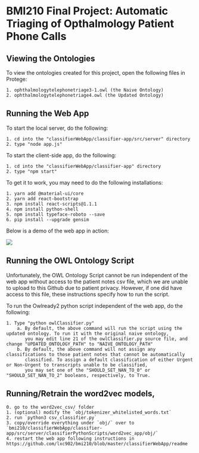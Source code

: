 # BMI210 Final Project: Automatic Triaging of Opthalmology Patient Phone Calls

## Viewing the Ontologies
To view the ontologies created for this project, open the following files in Protege:

    1. ophthalmologytelephonetriage3-1.owl (the Naive Ontology)
    2. ophthalmologytelephonetriage4.owl (the Updated Ontology)

## Running the Web App
To start the local server, do the following:

    1. cd into the "classifierWebApp/classifier-app/src/server" directory
    2. type "node app.js"

To start the client-side app, do the following:

    1. cd into the "classifierWebApp/classifier-app" directory
    2. type "npm start"

To get it to work, you may need to do the following installations:

    1. yarn add @material-ui/core
    2. yarn add react-bootstrap
    3. npm install react-scripts@1.1.1
    4. npm install python-shell
    5. npm install typeface-roboto --save
    6. pip install --upgrade gensim
    
Below is a demo of the web app in action:

[![](http://img.youtube.com/vi/2uIzoLlQzGY/0.jpg)](http://www.youtube.com/watch?v=2uIzoLlQzGY "Web App Demo")

## Running the OWL Ontology Script
Unfortunately, the OWL Ontology Script cannot be run independent of the web app without access to the patient notes csv file, 
which we are unable to upload to this Github due to patient privacy. However, if one did have access to this file, these instructions 
specify how to run the script.

To run the Owlready2 python script independent of the web app, do the following:

    1. Type "python owlClassifier.py"
        a. By default, the above command will run the script using the updated ontology. To run it with the original naive ontology,
           you may edit line 21 of the owlClassifier.py source file, and change "UPDATED_ONTOLOGY_PATH" to "NAIVE_ONTOLOGY_PATH"
        b. By default, the above command will not assign any classifications to those patient notes that cannot be automatically 
           classified. To assign a default classification of either Urgent or Non-Urgent to transcripts unable to be classified, 
           you may set one of the "SHOULD_SET_NAN_TO_0" or "SHOULD_SET_NAN_TO_2" booleans, respectively, to True. 

## Running/Retrain the word2vec models,
    0. go to the word2vec_csv/ folder
    1. (optional) modify the `obj/tokenizer_whitelisted_words.txt`
    2. run `python3 csv_classifier.py`
    3. copy/override everything under `obj/` over to `bmi210/classifierWebApp/classifier-app/src/server/classifierPythonScripts/word2vec_app/obj/`
    4. restart the web app following instructions in https://github.com/lxc902/bmi210/blob/master/classifierWebApp/readme
